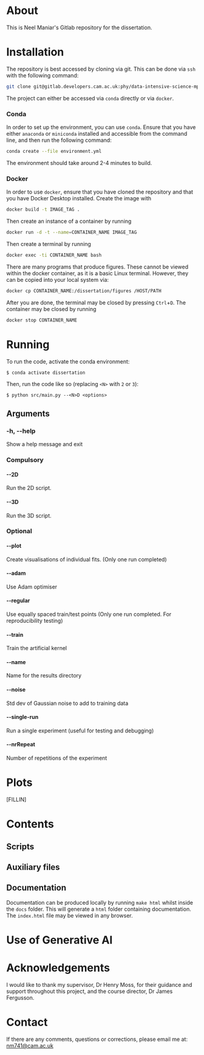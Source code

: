 # About
This is Neel Maniar's Gitlab repository for the dissertation.

# Installation
The repository is best accessed by cloning via git. This can be done via `ssh` with the following command:
```bash
git clone git@gitlab.developers.cam.ac.uk:phy/data-intensive-science-mphil/A2_MED_Assessment/nm741.git
```
The project can either be accessed via `conda` directly or via `docker`.
### Conda
In order to set up the environment, you can use `conda`. Ensure that you have either `anaconda` or `miniconda` installed and accessible from the command line, and then run the following command:
```bash
conda create --file environment.yml
```
The environment should take around 2-4 minutes to build.

### Docker
In order to use `docker`, ensure that you have cloned the repository and that you have Docker Desktop installed. Create the image with
```bash
docker build -t IMAGE_TAG .
```

Then create an instance of a container by running
```bash
docker run -d -t --name=CONTAINER_NAME IMAGE_TAG
```

Then create a terminal by running
```bash
docker exec -ti CONTAINER_NAME bash
```

There are many programs that produce figures. These cannot be viewed within the docker container, as it is a basic Linux terminal. However, they can be copied into your local system via:

```bash
docker cp CONTAINER_NAME:/dissertation/figures /HOST/PATH
```

After you are done, the terminal may be closed by pressing `Ctrl`+`D`. The container may be closed by running
```bash
docker stop CONTAINER_NAME
```
# Running

To run the code, activate the conda environment:

```console
$ conda activate dissertation
```

Then, run the code like so (replacing `<N>` with `2` or `3`):

```console
$ python src/main.py --<N>D <options>
```

## Arguments

### -h, --help

Show a help message and exit

### Compulsory

#### --2D

Run the 2D script. 

#### --3D

Run the 3D script. 

### Optional

#### --plot

Create visualisations of individual fits. (Only one run completed)

#### --adam

Use Adam optimiser

#### --regular

Use equally spaced train/test points (Only one run completed. For reproducibility testing)

#### --train

Train the artificial kernel

#### --name

Name for the results directory

#### --noise

Std dev of Gaussian noise to add to training data

#### --single-run

Run a single experiment (useful for testing and debugging)

#### --nrRepeat

Number of repetitions of the experiment


# Plots
[FILLIN]

# Contents
## Scripts

## Auxiliary files

## Documentation
Documentation can be produced locally by running `make html` whilst inside the `docs` folder. This will generate a `html` folder containing documentation. The `index.html` file may be viewed in any browser.

# Use of Generative AI

# Acknowledgements
I would like to thank my supervisor, Dr Henry Moss, for their guidance and support throughout this project, and the course director, Dr James Fergusson.

# Contact
If there are any comments, questions or corrections, please email me at:
nm741@cam.ac.uk
